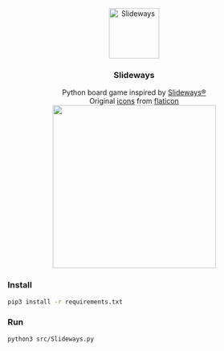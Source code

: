 <div align="center">
  <img
    src="https://github.com/etoome/Slideways/blob/main/images/icon.png"
    width="100px"
    alt="Slideways"
  />
</div>

<h3 align="center">Slideways</h3>

<div align="center">
  Python board game inspired by
  <a href="https://rnrgames.com/slideways" title="Slideways">Slideways®</a>
</div>

<div align="center">
  Original
  <a
    href="https://github.com/Progitiel/Slideways/blob/main/images"
    title="icons"
    >icons</a
  >
  from
  <a href="https://www.flaticon.com/" title="Flaticon">flaticon</a>
</div>

<div align="center">
  <img width="325" src="https://github.com/etoome/Slideways/blob/main/screenshots/game_player_easy.png">
</div>

### Install

```bash
pip3 install -r requirements.txt
```

### Run

```bash
python3 src/Slideways.py
```
